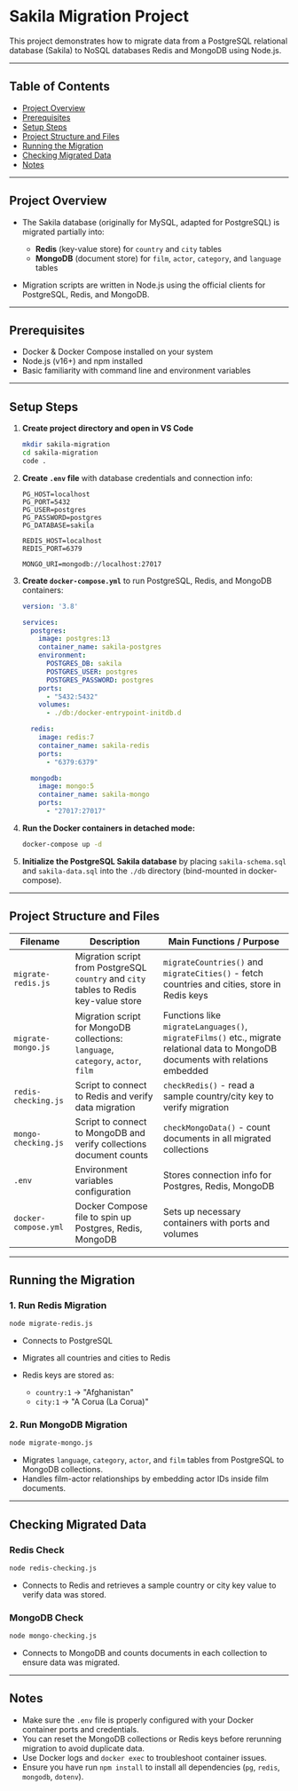 # Sakila Migration Project

This project demonstrates how to migrate data from a PostgreSQL relational database (Sakila) to NoSQL databases Redis and MongoDB using Node.js.

---

## Table of Contents

* [Project Overview](#project-overview)
* [Prerequisites](#prerequisites)
* [Setup Steps](#setup-steps)
* [Project Structure and Files](#project-structure-and-files)
* [Running the Migration](#running-the-migration)
* [Checking Migrated Data](#checking-migrated-data)
* [Notes](#notes)

---

## Project Overview

* The Sakila database (originally for MySQL, adapted for PostgreSQL) is migrated partially into:

  * **Redis** (key-value store) for `country` and `city` tables
  * **MongoDB** (document store) for `film`, `actor`, `category`, and `language` tables

* Migration scripts are written in Node.js using the official clients for PostgreSQL, Redis, and MongoDB.

---

## Prerequisites

* Docker & Docker Compose installed on your system
* Node.js (v16+) and npm installed
* Basic familiarity with command line and environment variables

---

## Setup Steps

1. **Create project directory and open in VS Code**

   ```bash
   mkdir sakila-migration
   cd sakila-migration
   code .
   ```

2. **Create `.env` file** with database credentials and connection info:

   ```env
   PG_HOST=localhost
   PG_PORT=5432
   PG_USER=postgres
   PG_PASSWORD=postgres
   PG_DATABASE=sakila

   REDIS_HOST=localhost
   REDIS_PORT=6379

   MONGO_URI=mongodb://localhost:27017
   ```

3. **Create `docker-compose.yml`** to run PostgreSQL, Redis, and MongoDB containers:

   ```yaml
   version: '3.8'

   services:
     postgres:
       image: postgres:13
       container_name: sakila-postgres
       environment:
         POSTGRES_DB: sakila
         POSTGRES_USER: postgres
         POSTGRES_PASSWORD: postgres
       ports:
         - "5432:5432"
       volumes:
         - ./db:/docker-entrypoint-initdb.d

     redis:
       image: redis:7
       container_name: sakila-redis
       ports:
         - "6379:6379"

     mongodb:
       image: mongo:5
       container_name: sakila-mongo
       ports:
         - "27017:27017"
   ```

4. **Run the Docker containers in detached mode:**

   ```bash
   docker-compose up -d
   ```

5. **Initialize the PostgreSQL Sakila database** by placing `sakila-schema.sql` and `sakila-data.sql` into the `./db` directory (bind-mounted in docker-compose).

---

## Project Structure and Files

| Filename             | Description                                                                           | Main Functions / Purpose                                                                                                         |
| -------------------- | ------------------------------------------------------------------------------------- | -------------------------------------------------------------------------------------------------------------------------------- |
| `migrate-redis.js`   | Migration script from PostgreSQL `country` and `city` tables to Redis key-value store | `migrateCountries()` and `migrateCities()` - fetch countries and cities, store in Redis keys                                     |
| `migrate-mongo.js`   | Migration script for MongoDB collections: `language`, `category`, `actor`, `film`     | Functions like `migrateLanguages()`, `migrateFilms()` etc., migrate relational data to MongoDB documents with relations embedded |
| `redis-checking.js`  | Script to connect to Redis and verify data migration                                  | `checkRedis()` - read a sample country/city key to verify migration                                                              |
| `mongo-checking.js`  | Script to connect to MongoDB and verify collections document counts                   | `checkMongoData()` - count documents in all migrated collections                                                                 |
| `.env`               | Environment variables configuration                                                   | Stores connection info for Postgres, Redis, MongoDB                                                                              |
| `docker-compose.yml` | Docker Compose file to spin up Postgres, Redis, MongoDB                               | Sets up necessary containers with ports and volumes                                                                              |

---

## Running the Migration

### 1. Run Redis Migration

```bash
node migrate-redis.js
```

* Connects to PostgreSQL
* Migrates all countries and cities to Redis
* Redis keys are stored as:

  * `country:1` → "Afghanistan"
  * `city:1` → "A Corua (La Corua)"

### 2. Run MongoDB Migration

```bash
node migrate-mongo.js
```

* Migrates `language`, `category`, `actor`, and `film` tables from PostgreSQL to MongoDB collections.
* Handles film-actor relationships by embedding actor IDs inside film documents.

---

## Checking Migrated Data

### Redis Check

```bash
node redis-checking.js
```

* Connects to Redis and retrieves a sample country or city key value to verify data was stored.

### MongoDB Check

```bash
node mongo-checking.js
```

* Connects to MongoDB and counts documents in each collection to ensure data was migrated.

---

## Notes

* Make sure the `.env` file is properly configured with your Docker container ports and credentials.
* You can reset the MongoDB collections or Redis keys before rerunning migration to avoid duplicate data.
* Use Docker logs and `docker exec` to troubleshoot container issues.
* Ensure you have run `npm install` to install all dependencies (`pg`, `redis`, `mongodb`, `dotenv`).
